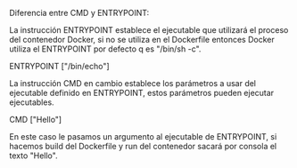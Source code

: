 Diferencia entre CMD y ENTRYPOINT:

La instrucción ENTRYPOINT establece el ejecutable que utilizará el proceso del contenedor Docker, si no se utiliza en el Dockerfile entonces Docker utiliza el ENTRYPOINT por defecto q es "/bin/sh
 -c".

ENTRYPOINT ["/bin/echo"]


La instrucción CMD en cambio establece los parámetros a usar del ejecutable definido en ENTRYPOINT, estos parámetros pueden ejecutar ejecutables.

CMD ["Hello"]

En este caso le pasamos un argumento al ejecutable de ENTRYPOINT, si hacemos build del Dockerfile y run del contenedor sacará por consola el texto "Hello".